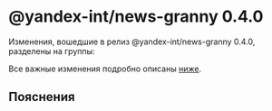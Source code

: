 # @yandex-int/news-granny 0.4.0

<!-- ЧЕЛОВЕЧЕСКОЕ ВСТУПЛЕНИЕ -->

Изменения, вошедшие в релиз @yandex-int/news-granny 0.4.0, разделены на группы:

Все важные изменения подробно описаны [ниже](#Пояснения).

## Пояснения


